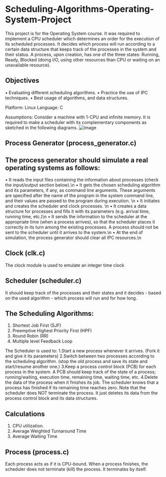# Scheduling-Algorithms-Operating-System-Project

This project is for the Operating System course. It was required to implement a CPU scheduler which determines an order for the execution of its scheduled
processes. It decides which process will run according to a certain data structure that keeps track of the processes in the system and their status.
A process, upon creation, has one of the three states: Running, Ready, Blocked (doing I/O, using other resources than CPU or waiting on an unavailable
resource).

Objectives
----------
• Evaluating different scheduling algorithms.
• Practice the use of IPC techniques.
• Best usage of algorithms, and data structures.

Platform: Linux
Language: C

Assumptions: Consider a machine with 1-CPU and infinite memory. 
It is required to make a scheduler with its complementary components as sketched in the following diagrams.
![image](https://user-images.githubusercontent.com/82734074/216735644-dfc99e41-f465-4325-864e-77b8a6cf5fff.png)

Process Generator (process_generator.c)
----------------------------------------
The process generator should simulate a real operating systems as follows:
---
• It reads the input files containing the information about processes (check the input/output section below).\n
• It gets the chosen scheduling algorithm and its parameters, if any, as command line arguments. These arguments are specified after the name of the program in the system command line, and their values are passed to the program during execution. \n
• It initiates and creates the scheduler and clock processes. \n
• It creates a data structure for processes and fills it with its parameters (e.g. arrival time, running time, etc.)\n
• It sends the information to the scheduler at the appropriate time (when a process arrives), so that the scheduler places it correctly in its turn among the existing processes. A process should not be sent to the scheduler until it arrives to the system.\n
• At the end of simulation, the process generator should clear all IPC resources.\n

Clock (clk.c)
--------------
The clock module is used to emulate an integer time clock 

Scheduler (scheduler.c)
------------------------
It should keep track of the processes and their states and it decides - based on the used algorithm - which process will run and for how long.

The Scheduling Algorithms:
---------------------------
1. Shortest Job First (SJF)
2. Preemptive Highest Priority First (HPF)
3. Round Robin (RR)
4. Multiple level Feedback Loop

The Scheduler is used to:
1.Start a new process whenever it arrives. (Fork it and give it its parameters)
2.Switch between two processes according to the scheduling algorithm. (stop the old process and save its state and start/resume another one.)
3.Keep a process control block (PCB) for each process in the system. A PCB should keep track of the state of a process; running/waiting, execution time, remaining time, waiting time, etc.
4.Delete the data of the process when it finishes its job. The scheduler knows that a process has finished if its remaining time reaches zero. Note that the scheduler does NOT terminate the process. It just deletes its data from the process control block and its data structures.


Calculations
-------------
1) CPU utilization.
2) Average Weighted Turnaround Time
3) Average Waiting Time


Process (process.c)
--------
Each process acts as if it is CPU-bound.
When a process finishes, the scheduler does not terminate (kill) the process. It terminates by itself.

